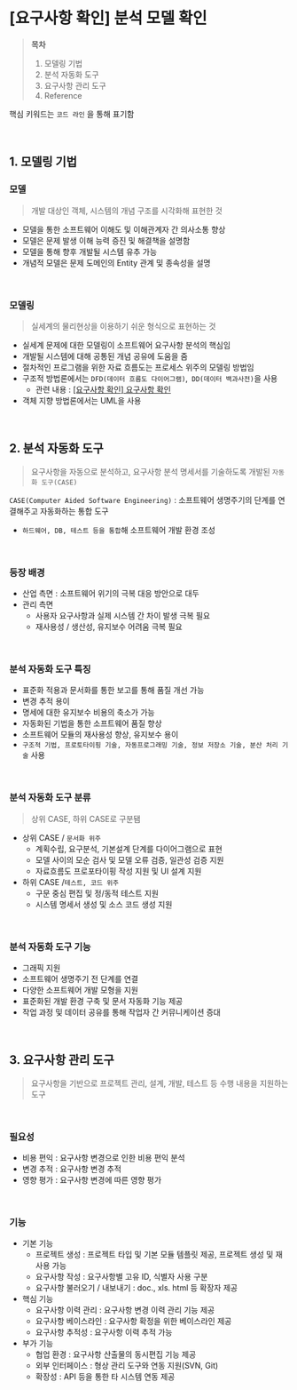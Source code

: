 # [요구사항 확인] 분석 모델 확인
> **목차**
> 1. 모델링 기법
> 2. 분석 자동화 도구
> 3. 요구사항 관리 도구
> 4. Reference

핵심 키워드는 `코드 라인` 을 통해 표기함

<br>

## 1. 모델링 기법

### 모델
> 개발 대상인 객체, 시스템의 개념 구조를 시각화해 표현한 것
* 모델을 통한 소프트웨어 이해도 및 이해관계자 간 의사소통 향상
* 모델은 문제 발생 이해 능력 증진 및 해결책을 설명함
* 모델을 통해 향후 개발될 시스템 유추 가능
* 개념적 모델은 문제 도메인의 Entity 관계 및 종속성을 설명

<br>

### 모델링
> 실세계의 물리현상을 이용하기 쉬운 형식으로 표현하는 것
* 실세계 문제에 대한 모델링이 소프트웨어 요구사항 분석의 핵심임
* 개발될 시스템에 대해 공통된 개념 공유에 도움을 줌
* 절차적인 프로그램을 위한 자료 흐름도는 프로세스 위주의 모델링 방법임
* 구조적 방법론에서는 `DFD(데이터 흐름도 다이어그램)`,` DD(데이터 백과사전)`을 사용
  * 관련 내용 : [[요구사항 확인] 요구사항 확인](https://github.com/Bisi3asi/Planters/blob/plant/Certification/%EC%A0%95%EB%B3%B4%EC%B2%98%EB%A6%AC%EA%B8%B0%EC%82%AC/%ED%95%84%EA%B8%B0/%EC%86%8C%ED%94%84%ED%8A%B8%EC%9B%A8%EC%96%B4%20%EC%84%A4%EA%B3%84/%5B%EC%9A%94%EA%B5%AC%EC%82%AC%ED%95%AD%20%ED%99%95%EC%9D%B8%5D%20%EC%9A%94%EA%B5%AC%EC%82%AC%ED%95%AD%20%ED%99%95%EC%9D%B8.md)
* 객체 지향 방법론에서는 UML을 사용

<br>

## 2. 분석 자동화 도구
> 요구사항을 자동으로 분석하고, 요구사항 분석 명세서를 기술하도록 개발된 `자동화 도구(CASE)`

`CASE(Computer Aided Software Engineering)` : 소프트웨어 생명주기의 단계를 연결해주고 자동화하는 통합 도구
* `하드웨어, DB, 테스트 등을 통합`해 소프트웨어 개발 환경 조성

<br>

### 등장 배경
* 산업 측면 : 소프트웨어 위기의 극복 대응 방안으로 대두
* 관리 측면
  * 사용자 요구사항과 실제 시스템 간 차이 발생 극복 필요
  * 재사용성 / 생산성, 유지보수 어려움 극복 필요

<br>

### 분석 자동화 도구 특징
* 표준화 적용과 문서화를 통한 보고를 통해 품질 개선 가능
* 변경 추적 용이
* 명세에 대한 유지보수 비용의 축소가 가능
* 자동화된 기법을 통한 소프트웨어 품질 향상
* 소프트웨어 모듈의 재사용성 향상, 유지보수 용이
* `구조적 기법, 프로토타이핑 기술, 자동프로그래밍 기술, 정보 저장소 기술, 분산 처리 기술` 사용

<br>

### 분석 자동화 도구 분류
> 상위 CASE, 하위 CASE로 구분됌
* 상위 CASE / `문서화 위주`
  * 계획수립, 요구분석, 기본설계 단계를 다이어그램으로 표현
  * 모델 사이의 모순 검사 및 모델 오류 검증, 일관성 검증 지원
  * 자료흐름도 프로포타이핑 작성 지원 및 UI 설계 지원
* 하위 CASE /`테스트, 코드 위주`
  * 구문 중심 편집 및 정/동적 테스트 지원
  * 시스템 명세서 생성 및 소스 코드 생성 지원

<br>

### 분석 자동화 도구 기능
* 그래픽 지원
* 소프트웨어 생명주기 전 단계를 연결
* 다양한 소프트웨어 개발 모형을 지원
* 표준화된 개발 환경 구축 및 문서 자동화 기능 제공
* 작업 과정 및 데이터 공유를 통해 작업자 간 커뮤니케이션 증대

<br>

## 3. 요구사항 관리 도구 
> 요구사항을 기반으로 프로젝트 관리, 설계, 개발, 테스트 등 수행 내용을 지원하는 도구

<br>

### 필요성
* 비용 편익 : 요구사항 변경으로 인한 비용 편익 분석
* 변경 추적 : 요구사항 변경 추적
* 영향 평가 : 요구사항 변경에 따른 영향 평가

<br>

### 기능
* 기본 기능
  * 프로젝트 생성 : 프로젝트 타입 및 기본 모듈 템플릿 제공, 프로젝트 생성 및 재사용 가능
  * 요구사항 작성 : 요구사항별 고유 ID, 식별자 사용 구분
  * 요구사항 불러오기 / 내보내기 : doc., xls. html 등 확장자 제공
* 핵심 기능
  * 요구사항 이력 관리 : 요구사항 변경 이력 관리 기능 제공
  * 요구사항 베이스라인 : 요구사항 확정을 위한 베이스라인 제공
  * 요구사항 추적성 : 요구사항 이력 추적 가능
* 부가 기능 
  * 협업 환경 : 요구사항 산출물의 동시편집 기능 제공
  * 외부 인터페이스 : 형상 관리 도구와 연동 지원(SVN, Git)
  * 확장성 : API 등을 통한 타 시스템 연동 제공